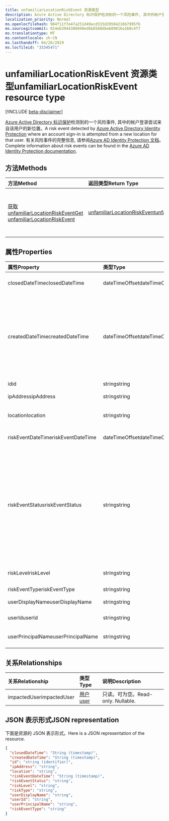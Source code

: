 ```yaml
---
title: unfamiliarLocationRiskEvent 资源类型
description: Azure Active Directory 标识保护检测到的一个风险事件, 其中的帐户登录尝试来自该用户的新位置。 有关风险事件的完整信息, 请参阅 Azure AD Identity Protection 文档。
localization_priority: Normal
ms.openlocfilehash: 984f11f7e47a251d49acd315d29504216b7995f6
ms.sourcegitcommit: 014eb3944306948edbb6560dbe689816a168c4f7
ms.translationtype: MT
ms.contentlocale: zh-CN
ms.lasthandoff: 04/26/2019
ms.locfileid: "33345471"
---
```

# <a name="unfamiliarlocationriskevent-resource-type"></a><span data-ttu-id="c9f3e-104">unfamiliarLocationRiskEvent 资源类型</span><span class="sxs-lookup"><span data-stu-id="c9f3e-104">unfamiliarLocationRiskEvent resource type</span></span>

[!INCLUDE [beta-disclaimer](../../includes/beta-disclaimer.md)]

<span data-ttu-id="c9f3e-105">[Azure Active Directory 标识保护](https://azure.microsoft.com/en-us/documentation/articles/active-directory-identityprotection/)检测到的一个风险事件, 其中的帐户登录尝试来自该用户的新位置。</span><span class="sxs-lookup"><span data-stu-id="c9f3e-105">A risk event detected by [Azure Active Directory Identity Protection](https://azure.microsoft.com/en-us/documentation/articles/active-directory-identityprotection/) where an account sign-in is attempted from a new location for that user.</span></span> <span data-ttu-id="c9f3e-106">有关风险事件的完整信息, 请参阅[Azure AD Identity Protection 文档](https://azure.microsoft.com/en-us/documentation/articles/active-directory-identityprotection-risk-events-types/)。</span><span class="sxs-lookup"><span data-stu-id="c9f3e-106">Complete information about risk events can be found in the [Azure AD Identity Protection documentation](https://azure.microsoft.com/en-us/documentation/articles/active-directory-identityprotection-risk-events-types/).</span></span>


## <a name="methods"></a><span data-ttu-id="c9f3e-107">方法</span><span class="sxs-lookup"><span data-stu-id="c9f3e-107">Methods</span></span>

| <span data-ttu-id="c9f3e-108">方法</span><span class="sxs-lookup"><span data-stu-id="c9f3e-108">Method</span></span>           | <span data-ttu-id="c9f3e-109">返回类型</span><span class="sxs-lookup"><span data-stu-id="c9f3e-109">Return Type</span></span>    |<span data-ttu-id="c9f3e-110">说明</span><span class="sxs-lookup"><span data-stu-id="c9f3e-110">Description</span></span>|
|:---------------|:--------|:----------|
|[<span data-ttu-id="c9f3e-111">获取 unfamiliarLocationRiskEvent</span><span class="sxs-lookup"><span data-stu-id="c9f3e-111">Get unfamiliarLocationRiskEvent</span></span>](../api/unfamiliarlocationriskevent-get.md) | [<span data-ttu-id="c9f3e-112">unfamiliarLocationRiskEvent</span><span class="sxs-lookup"><span data-stu-id="c9f3e-112">unfamiliarLocationRiskEvent</span></span>](unfamiliarlocationriskevent.md) |<span data-ttu-id="c9f3e-113">读取 unfamiliarLocationRiskEvent 对象的属性和关系。</span><span class="sxs-lookup"><span data-stu-id="c9f3e-113">Read properties and relationships of unfamiliarLocationRiskEvent object.</span></span>|

## <a name="properties"></a><span data-ttu-id="c9f3e-114">属性</span><span class="sxs-lookup"><span data-stu-id="c9f3e-114">Properties</span></span>
| <span data-ttu-id="c9f3e-115">属性</span><span class="sxs-lookup"><span data-stu-id="c9f3e-115">Property</span></span>     | <span data-ttu-id="c9f3e-116">类型</span><span class="sxs-lookup"><span data-stu-id="c9f3e-116">Type</span></span>   |<span data-ttu-id="c9f3e-117">说明</span><span class="sxs-lookup"><span data-stu-id="c9f3e-117">Description</span></span>|
|:---------------|:--------|:----------|
|<span data-ttu-id="c9f3e-118">closedDateTime</span><span class="sxs-lookup"><span data-stu-id="c9f3e-118">closedDateTime</span></span>|<span data-ttu-id="c9f3e-119">dateTimeOffset</span><span class="sxs-lookup"><span data-stu-id="c9f3e-119">dateTimeOffset</span></span>| <span data-ttu-id="c9f3e-120">风险事件关闭的日期和时间</span><span class="sxs-lookup"><span data-stu-id="c9f3e-120">The date and time that the risk event was closed</span></span>|
|<span data-ttu-id="c9f3e-121">createdDateTime</span><span class="sxs-lookup"><span data-stu-id="c9f3e-121">createdDateTime</span></span>|<span data-ttu-id="c9f3e-122">dateTimeOffset</span><span class="sxs-lookup"><span data-stu-id="c9f3e-122">dateTimeOffset</span></span>| <span data-ttu-id="c9f3e-123">风险事件的创建日期和时间。</span><span class="sxs-lookup"><span data-stu-id="c9f3e-123">The date and time that the risk event was created.</span></span> <span data-ttu-id="c9f3e-124">此值始终大于或等于风险事件本身的日期时间。</span><span class="sxs-lookup"><span data-stu-id="c9f3e-124">This is always greater than or equal to the datetime of the risk event itself.</span></span> <span data-ttu-id="c9f3e-125">这是查询风险事件时用作筛选器的正确属性。</span><span class="sxs-lookup"><span data-stu-id="c9f3e-125">This is the correct property to use as a filter when querying risk events.</span></span>|
|<span data-ttu-id="c9f3e-126">id</span><span class="sxs-lookup"><span data-stu-id="c9f3e-126">id</span></span>|<span data-ttu-id="c9f3e-127">string</span><span class="sxs-lookup"><span data-stu-id="c9f3e-127">string</span></span>| <span data-ttu-id="c9f3e-128">只读</span><span class="sxs-lookup"><span data-stu-id="c9f3e-128">Read-only</span></span>|
|<span data-ttu-id="c9f3e-129">ipAddress</span><span class="sxs-lookup"><span data-stu-id="c9f3e-129">ipAddress</span></span>|<span data-ttu-id="c9f3e-130">string</span><span class="sxs-lookup"><span data-stu-id="c9f3e-130">string</span></span>| <span data-ttu-id="c9f3e-131">登录的 IP 地址</span><span class="sxs-lookup"><span data-stu-id="c9f3e-131">The IP address of the sign-in</span></span>|
|<span data-ttu-id="c9f3e-132">location</span><span class="sxs-lookup"><span data-stu-id="c9f3e-132">location</span></span>|<span data-ttu-id="c9f3e-133">string</span><span class="sxs-lookup"><span data-stu-id="c9f3e-133">string</span></span>| <span data-ttu-id="c9f3e-134">连接到登录 IP 地址的位置</span><span class="sxs-lookup"><span data-stu-id="c9f3e-134">The location attached to the IP address of the sign-in</span></span>|
|<span data-ttu-id="c9f3e-135">riskEventDateTime</span><span class="sxs-lookup"><span data-stu-id="c9f3e-135">riskEventDateTime</span></span>|<span data-ttu-id="c9f3e-136">dateTimeOffset</span><span class="sxs-lookup"><span data-stu-id="c9f3e-136">dateTimeOffset</span></span>| <span data-ttu-id="c9f3e-137">风险事件发生的日期和时间</span><span class="sxs-lookup"><span data-stu-id="c9f3e-137">The date and time when the risk event occurred</span></span>|
|<span data-ttu-id="c9f3e-138">riskEventStatus</span><span class="sxs-lookup"><span data-stu-id="c9f3e-138">riskEventStatus</span></span>|<span data-ttu-id="c9f3e-139">string</span><span class="sxs-lookup"><span data-stu-id="c9f3e-139">string</span></span>| <span data-ttu-id="c9f3e-140">可取值为：`active`、`remediated`、`dismissedAsFixed`、`dismissedAsFalsePositive`、`dismissedAsIgnore`、`loginBlocked`、`closedMfaAuto`、`closedMultipleReasons`。</span><span class="sxs-lookup"><span data-stu-id="c9f3e-140">Possible values are: `active`, `remediated`, `dismissedAsFixed`, `dismissedAsFalsePositive`, `dismissedAsIgnore`, `loginBlocked`, `closedMfaAuto`, `closedMultipleReasons`.</span></span>|
|<span data-ttu-id="c9f3e-141">riskLevel</span><span class="sxs-lookup"><span data-stu-id="c9f3e-141">riskLevel</span></span>|<span data-ttu-id="c9f3e-142">string</span><span class="sxs-lookup"><span data-stu-id="c9f3e-142">string</span></span>| <span data-ttu-id="c9f3e-143">可取值为：`low`、`medium`、`high`。</span><span class="sxs-lookup"><span data-stu-id="c9f3e-143">Possible values are: `low`, `medium`, `high`.</span></span>|
|<span data-ttu-id="c9f3e-144">riskEventType</span><span class="sxs-lookup"><span data-stu-id="c9f3e-144">riskEventType</span></span>|<span data-ttu-id="c9f3e-145">string</span><span class="sxs-lookup"><span data-stu-id="c9f3e-145">string</span></span>| <span data-ttu-id="c9f3e-146">风险的类型</span><span class="sxs-lookup"><span data-stu-id="c9f3e-146">The type of risk</span></span>|
|<span data-ttu-id="c9f3e-147">userDisplayName</span><span class="sxs-lookup"><span data-stu-id="c9f3e-147">userDisplayName</span></span>|<span data-ttu-id="c9f3e-148">string</span><span class="sxs-lookup"><span data-stu-id="c9f3e-148">string</span></span>| <span data-ttu-id="c9f3e-149">具有风险的用户的名称</span><span class="sxs-lookup"><span data-stu-id="c9f3e-149">The name of the user at risk</span></span>|
|<span data-ttu-id="c9f3e-150">userId</span><span class="sxs-lookup"><span data-stu-id="c9f3e-150">userId</span></span>|<span data-ttu-id="c9f3e-151">string</span><span class="sxs-lookup"><span data-stu-id="c9f3e-151">string</span></span>| <span data-ttu-id="c9f3e-152">用户面临风险的 id</span><span class="sxs-lookup"><span data-stu-id="c9f3e-152">The id of the user at risk</span></span>|
|<span data-ttu-id="c9f3e-153">userPrincipalName</span><span class="sxs-lookup"><span data-stu-id="c9f3e-153">userPrincipalName</span></span>|<span data-ttu-id="c9f3e-154">string</span><span class="sxs-lookup"><span data-stu-id="c9f3e-154">string</span></span>| <span data-ttu-id="c9f3e-155">用户面临风险的用户主体名称</span><span class="sxs-lookup"><span data-stu-id="c9f3e-155">The user principal name of the user at risk</span></span>|

## <a name="relationships"></a><span data-ttu-id="c9f3e-156">关系</span><span class="sxs-lookup"><span data-stu-id="c9f3e-156">Relationships</span></span>
| <span data-ttu-id="c9f3e-157">关系</span><span class="sxs-lookup"><span data-stu-id="c9f3e-157">Relationship</span></span> | <span data-ttu-id="c9f3e-158">类型</span><span class="sxs-lookup"><span data-stu-id="c9f3e-158">Type</span></span>   |<span data-ttu-id="c9f3e-159">说明</span><span class="sxs-lookup"><span data-stu-id="c9f3e-159">Description</span></span>|
|:---------------|:--------|:----------|
|<span data-ttu-id="c9f3e-160">impactedUser</span><span class="sxs-lookup"><span data-stu-id="c9f3e-160">impactedUser</span></span>|[<span data-ttu-id="c9f3e-161">用户</span><span class="sxs-lookup"><span data-stu-id="c9f3e-161">user</span></span>](user.md)| <span data-ttu-id="c9f3e-p104">只读。可为空。</span><span class="sxs-lookup"><span data-stu-id="c9f3e-p104">Read-only. Nullable.</span></span>|

## <a name="json-representation"></a><span data-ttu-id="c9f3e-164">JSON 表示形式</span><span class="sxs-lookup"><span data-stu-id="c9f3e-164">JSON representation</span></span>

<span data-ttu-id="c9f3e-165">下面是资源的 JSON 表示形式。</span><span class="sxs-lookup"><span data-stu-id="c9f3e-165">Here is a JSON representation of the resource.</span></span>

<!-- {
  "blockType": "resource",
  "optionalProperties": [

  ],
  "keyProperty": "id",
  "baseType": "microsoft.graph.locatedRiskEvent",
  "@odata.type": "microsoft.graph.unfamiliarLocationRiskEvent"
}-->

```json
{
  "closedDateTime": "String (timestamp)",
  "createdDateTime": "String (timestamp)",
  "id": "string (identifier)",
  "ipAddress": "string",
  "location": "string",
  "riskEventDateTime": "String (timestamp)",
  "riskEventStatus": "string",
  "riskLevel": "string",
  "riskType": "string",
  "userDisplayName": "string",
  "userId": "string",
  "userPrincipalName": "string",
  "riskEventType": "string"
}

```

<!-- uuid: 8fcb5dbc-d5aa-4681-8e31-b001d5168d79
2015-10-25 14:57:30 UTC -->
<!--
{
  "type": "#page.annotation",
  "description": "unfamiliarLocationRiskEvent resource",
  "keywords": "",
  "section": "documentation",
  "tocPath": "",
  "suppressions": []
}
-->
